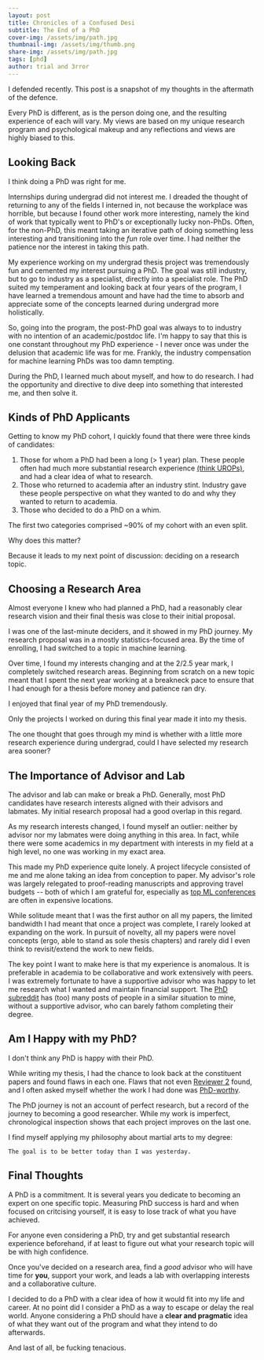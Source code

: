 ```yaml
---
layout: post
title: Chronicles of a Confused Desi
subtitle: The End of a PhD
cover-img: /assets/img/path.jpg
thumbnail-img: /assets/img/thumb.png
share-img: /assets/img/path.jpg
tags: [phd]
author: trial and 3rror
---
```


I defended recently. This post is a snapshot of my thoughts in the aftermath of the defence. 

Every PhD is different, as is the person doing one, and the resulting experience of each will vary. My views are based on my unique research program and psychological makeup and any reflections and views are highly biased to this.


## Looking Back

I think doing a PhD was right for me.

Internships during undergrad did not interest me. I dreaded the thought of returning to any of the fields I interned in, not because the workplace was horrible, but because I found other work more interesting, namely the kind of work that typically went to PhD's or exceptionally lucky non-PhDs. Often, for the non-PhD, this meant taking an iterative path of doing something less interesting and transitioning into the *fun* role over time. I had neither the patience nor the interest in taking this path. 

My experience working on my undergrad thesis project was tremendously fun and cemented my interest pursuing a PhD. The goal was still industry, but to go to industry as a specialist, directly into a specialist role. The PhD suited my temperament and looking back at four years of the program, I have learned a tremendous amount and have had the time to absorb and appreciate some of the concepts learned during undergrad more holistically.

So, going into the program, the post-PhD goal was always to to industry with no intention of an academic/postdoc life. I'm happy to say that this is one constant throughout my PhD experience - I never once was under the delusion that academic life was for me. Frankly, the industry compensation for machine learning PhDs was too damn tempting. 

During the PhD, I learned much about myself, and how to do research. I had the opportunity and directive to dive deep into something that interested me, and then solve it. 


## Kinds of PhD Applicants

Getting to know my PhD cohort, I quickly found that there were three kinds of candidates: 

1. Those for whom a PhD had been a long (> 1 year) plan. These people often had much more substantial research experience [(think UROPs)](https://en.wikipedia.org/wiki/Undergraduate_Research_Opportunities_Program), and had a clear idea of what to research. 
2. Those who returned to academia after an industry stint. Industry gave these people perspective on what they wanted to do and why they wanted to return to academia. 
3. Those who decided to do a PhD on a whim. 

The first two categories comprised ~90% of my cohort with an even split. 

Why does this matter? 

Because it leads to my next point of discussion: deciding on a research topic. 


## Choosing a Research Area

Almost everyone I knew who had planned a PhD, had a reasonably clear research vision and their final thesis was close to their initial proposal. 

I was one of the last-minute deciders, and it showed in my PhD journey. My research proposal was in  a mostly statistics-focused area. By the time of enrolling, I had switched to a topic in machine learning. 

Over time, I found my interests changing and at the 2/2.5 year mark, I completely switched research areas. Beginning from scratch on a new topic meant that I spent the next year working at a breakneck pace to ensure that I had enough for a thesis before money and patience ran dry. 

I enjoyed that final year of my PhD tremendously. 

Only the projects I worked on during this final year made it into my thesis. 

The one thought that goes through my mind is whether with a little more research experience during undergrad, could I have selected my research area sooner? 


## The Importance of Advisor and Lab

The advisor and lab can make or break a PhD. Generally, most PhD candidates have research interests aligned with their advisors and labmates. My initial research proposal had a good overlap in this regard. 

As my research interests changed, I found myself an outlier: neither by advisor nor my labmates were doing anything in this area. In fact, while there were some academics in my department with interests in my field at a high level, no one was working in my exact area. 

This made my PhD experience quite lonely. A project lifecycle consisted of me and me alone taking an idea from conception to paper. My advisor's role was largely relegated to proof-reading manuscripts and approving travel budgets -- both of which I am grateful for, especially as [top ML conferences](https://scholar.google.co.uk/citations?view_op=top_venues&hl=en&vq=eng_artificialintelligence) are often in expensive locations. 

While solitude meant that I was the first author on all my papers, the limited bandwidth I had meant that once a project was complete, I rarely looked at expanding on the work. In pursuit of novelty, all my papers were novel concepts (ergo, able to stand as sole thesis chapters) and rarely did I even think to revisit/extend the work to new fields. 

The key point I want to make here is that my experience is anomalous. It is preferable in academia to be collaborative and work extensively with peers. I was extremely fortunate to have a supportive advisor who was happy to let me research what I wanted and maintain financial support. The [PhD subreddit](https://www.reddit.com/r/PhD/) has (too) many posts of people in a similar situation to mine, without a supportive advisor, who can barely fathom completing their degree. 


## Am I Happy with my PhD?

I don't think any PhD is happy with their PhD. 

While writing my thesis, I had the chance to look back at the constituent papers and found flaws in each one. Flaws that not even [Reviewer 2](https://www.reddit.com/r/AskAcademia/comments/gqzpax/how_did_the_myth_of_reviewer_2_come_to_be/) found, and I often asked myself whether the work I had done was [PhD-worthy](https://www.reddit.com/r/PhD/comments/1i8jpl1/does_anyone_else_worry_their_work_isnt_novel/). 

The PhD journey is not an account of perfect research, but a record of the journey to becoming a good researcher. While my work is imperfect, chronological inspection shows that each project improves on the last one. 

I find myself applying my philosophy about martial arts to my degree:

    The goal is to be better today than I was yesterday.


## Final Thoughts

A PhD is a commitment. It is several years you dedicate to becoming an expert on one specific topic. Measuring PhD success is hard and when focused on critcising yourself, it is easy to lose track of what you have achieved. 

For anyone even considering a PhD, try and get substantial research experience beforehand, if at least to figure out what your research topic will be with high confidence. 

Once you've decided on a research area, find a *good* advisor who will have time for **you**, support your work, and leads a lab with overlapping interests and a collaborative culture.

I decided to do a PhD with a clear idea of how it would fit into my life and career. At no point did I consider a PhD as a way to escape or delay the real world. Anyone considering a PhD should have a **clear and pragmatic** idea of what they want out of the program and what they intend to do afterwards. 

And last of all, be fucking tenacious. 